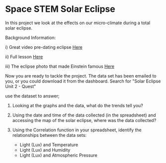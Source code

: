 # Space STEM Solar Eclipse #

In this project we look at the effects on our micro-climate during a total solar eclipse.

Background Information: 

i)   Great video pre-dating eclipse [Here](https://youtu.be/Qog18tiNnqg)

ii)  Full lesson [Here](https://ed.ted.com/lessons/what-creates-a-total-solar-eclipse-andy-cohen)

iii) The eclipse photo that made Einstein famous [Here](https://youtu.be/HLxvq_M4218)

Now you are ready to tackle the project.
The data set has been emailed to you, or you could download it from the dashboard. Search for "Solar Eclipse Unit 2 - Quest"

use the dataset to answer; 

1) Looking at the graphs and the data, what do the trends tell you?

2) Using the date and time of the data collected (in the spreadsheet) and accessing the map of the solar eclipse, where was the data collected?

3) Using the Correlation function in your spreadsheet, identify the relationships between the data sets:
    - Light (Lux) and Temperature 
    - Light (Lux) and Humidity
    - Light (Lux) and Atmospheric Pressure 
